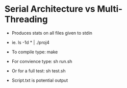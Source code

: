 # Serial Architecture vs Multi-Threading

* Produces stats on all files given to stdin 
* ie. ls -1d * | ./proj4

* To compile type: make
* For convience type: sh run.sh
* Or for a full test: sh test.sh
* Script.txt is potential output
